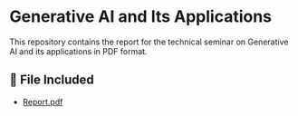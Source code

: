 # Generative AI and Its Applications

This repository contains the report for the technical seminar on Generative AI and its applications in PDF format.

## 📎 File Included

- [Report.pdf](./Report.pdf)
